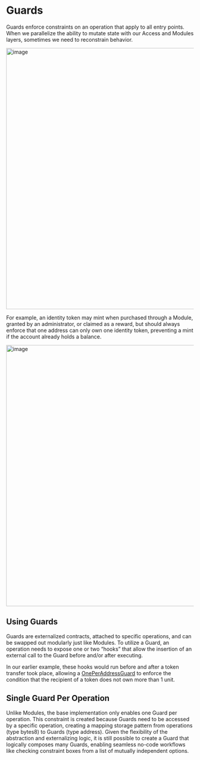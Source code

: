 # Guards

Guards enforce constraints on an operation that apply to all entry points. When we parallelize the ability to mutate state with our Access and Modules layers, sometimes we need to reconstrain behavior.

<img width="700" alt="image" src="https://station-images.nyc3.digitaloceanspaces.com/ecfe18ab-65d7-4341-9993-e5b5708f84b4.png">

For example, an identity token may mint when purchased through a Module, granted by an administrator, or claimed as a reward, but should always enforce that one address can only own one identity token, preventing a mint if the account already holds a balance.

<img width="700" alt="image" src="https://station-images.nyc3.digitaloceanspaces.com/c4274523-7469-40dc-a2be-88e727554688.png">

## Using Guards

Guards are externalized contracts, attached to specific operations, and can be swapped out modularly just like Modules. To utilize a Guard, an operation needs to expose one or two “hooks” that allow the insertion of an external call to the Guard before and/or after executing. 

In our earlier example, these hooks would run before and after a token transfer took place, allowing a [OnePerAddressGuard](../groupos/src/membership/guards/OnePerAddressGuard.sol/contract.OnePerAddressGuard.md) to enforce the condition that the recipient of a token does not own more than 1 unit.

## Single Guard Per Operation

Unlike Modules, the base implementation only enables one Guard per operation. This constraint is created because Guards need to be accessed by a specific operation, creating a mapping storage pattern from operations (type bytes8) to Guards (type address). Given the flexibility of the abstraction and externalizing logic, it is still possible to create a Guard that logically composes many Guards, enabling seamless no-code workflows like checking constraint boxes from a list of mutually independent options.